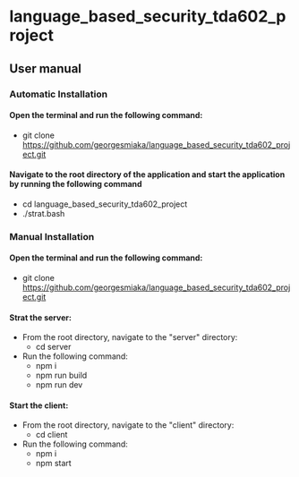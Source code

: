 # language_based_security_tda602_project

## User manual
### Automatic Installation
#### Open the terminal and run the following command:
- git clone https://github.com/georgesmiaka/language_based_security_tda602_project.git
#### Navigate to the root directory of the application and start the application by running the following command
- cd language_based_security_tda602_project
- ./strat.bash

### Manual Installation
#### Open the terminal and run the following command:
- git clone https://github.com/georgesmiaka/language_based_security_tda602_project.git
 
#### Strat the server:
- From the root directory, navigate to the "server" directory:
  + cd server
- Run the following command:
  + npm i
  + npm run build
  + npm run dev
  
#### Start the client:
- From the root directory, navigate to the "client" directory:
  + cd client
- Run the following command:
  + npm i
  + npm start
